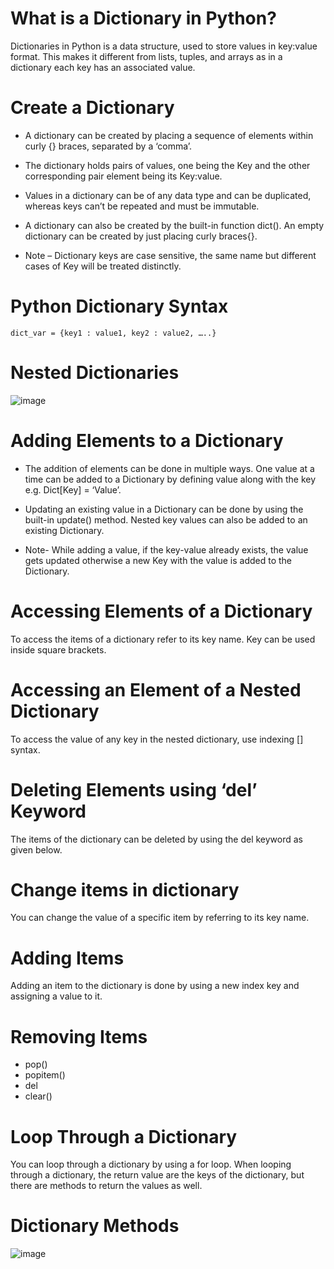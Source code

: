 # What is a Dictionary in Python?
Dictionaries in Python is a data structure, used to store values in key:value format. This makes it different from lists, tuples, and arrays as in a dictionary each key has an associated value.
# Create a Dictionary
  * A dictionary can be created by placing a sequence of elements within curly {} braces, separated by a ‘comma’.
  
  * The dictionary holds pairs of values, one being the Key and the other corresponding pair element being its Key:value.
  
  * Values in a dictionary can be of any data type and can be duplicated, whereas keys can’t be repeated and must be immutable.
  * A dictionary can also be created by the built-in function dict(). An empty dictionary can be created by just placing curly braces{}.
  * Note – Dictionary keys are case sensitive, the same name but different cases of Key will be treated distinctly.
# Python Dictionary Syntax
    dict_var = {key1 : value1, key2 : value2, …..}
# Nested Dictionaries
![image](https://github.com/PrithivRaaj/LearnPython/assets/111727780/ce827d35-7c26-4151-8dab-d2f0bdfaa147)
# Adding Elements to a Dictionary
 * The addition of elements can be done in multiple ways. One value at a time can be added to a Dictionary by defining value along with the key e.g. Dict[Key] = ‘Value’.
 
 * Updating an existing value in a Dictionary can be done by using the built-in update() method. Nested key values can also be added to an existing Dictionary.
   
 * Note- While adding a value, if the key-value already exists, the value gets updated otherwise a new Key with the value is added to the Dictionary.
# Accessing Elements of a Dictionary
To access the items of a dictionary refer to its key name. Key can be used inside square brackets. 
# Accessing an Element of a Nested Dictionary
To access the value of any key in the nested dictionary, use indexing [] syntax.
# Deleting Elements using ‘del’ Keyword
The items of the dictionary can be deleted by using the del keyword as given below.
# Change items in dictionary
You can change the value of a specific item by referring to its key name.
# Adding Items
Adding an item to the dictionary is done by using a new index key and assigning a value to it.
# Removing Items
 * pop()
 * popitem()
 * del
 * clear()
# Loop Through a Dictionary
You can loop through a dictionary by using a for loop. When looping through a dictionary, the return value are the keys of the dictionary, but there are methods to return the values as well.
# Dictionary Methods
![image](https://github.com/PrithivRaaj/LearnPython/assets/111727780/3ed5a5e3-8dd2-4a68-b196-3f3e3ee23220)

